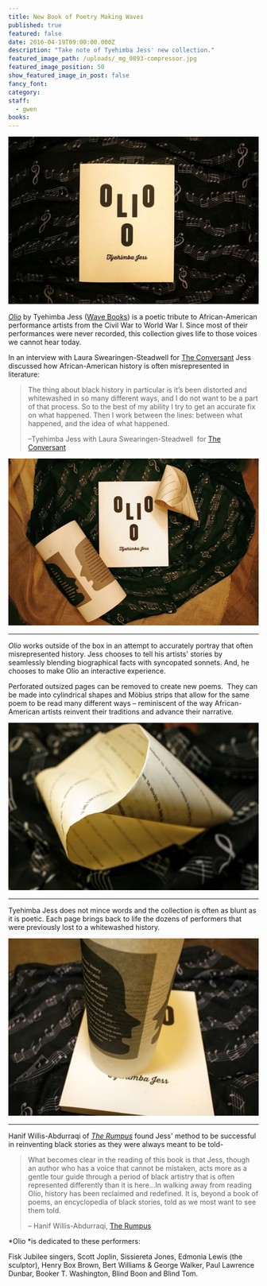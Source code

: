 ```yaml
---
title: New Book of Poetry Making Waves
published: true
featured: false
date: 2016-04-19T09:00:00.000Z
description: "Take note of Tyehimba Jess' new collection."
featured_image_path: /uploads/_mg_0893-compressor.jpg
featured_image_position: 50
show_featured_image_in_post: false
fancy_font:
category:
staff:
  - gwen
books:
---
```



![full-img](/uploads/versions/rsz__mg_0806-compressor---x----560-374x---.jpg)

*[Olio](http://www.brooklinebooksmith-shop.com/book/9781940696201)* by Tyehimba Jess ([Wave Books](http://www.wavepoetry.com/)) is a poetic tribute to African-American performance artists from the Civil War to World War I. Since most of their performances were never recorded, this collection gives life to those voices we cannot hear today.&nbsp;

In an interview with Laura Swearingen-Steadwell for [The Conversant](http://theconversant.org/?p=7581)&nbsp;Jess discussed how African-American history is often misrepresented in literature:

> The thing about black history in particular is it’s been distorted and whitewashed in so many different ways, and I do not want to be a part of that process. So to the best of my ability I try to get an accurate fix on what happened. Then I work between the lines: between what happened, and the idea of what happened.
>
> –Tyehimba Jess with Laura Swearingen-Steadwell &nbsp;for [The Conversant](http://theconversant.org/?p=7581)

![](/uploads/versions/rsz_1_mg_0873---x----845-564x---.jpg)

---

*Olio*&nbsp;works outside of the box in an attempt to accurately portray that often misrepresented history. Jess chooses to tell his artists' stories by seamlessly blending biographical facts with syncopated sonnets. And, he chooses to make Olio an interactive experience.

Perforated outsized pages can be removed to create new poems. &nbsp;They can be made into cylindrical shapes and M&ouml;bius strips that allow for the same poem to be read many different ways – reminiscent of the way African-American artists reinvent their traditions and advance their narrative.

![full-img](/uploads/versions/rsz__mg_0896-compressor---x----560-374x---.jpg)

---

Tyehimba Jess does not mince words and the collection is often as blunt as it is poetic. Each page brings back to life the dozens of performers that were previously lost to a whitewashed history.

![full-img](/uploads/versions/rsz__mg_0809-compressor---x----527-374x---.jpg)

---

Hanif Willis-Abdurraqi of&nbsp;[*The Rumpus*](http://therumpus.net/) found Jess' method to be successful in reinventing black stories as they were always meant to be told-

> What becomes clear in the reading of this book is that Jess, though an author who has a voice that cannot be mistaken, acts more as a gentle tour guide through a period of black artistry that is often represented differently than it is here…In walking away from reading Olio, history has been reclaimed and redefined. It is, beyond a book of poems, an encyclopedia of black stories, told as we most want to see them told.
>
> – Hanif Willis-Abdurraqi, [The Rumpus](http://therumpus.net/2016/04/olio-by-tyehimba-jess/)

*Olio&nbsp;*is dedicated to these performers:

Fisk Jubilee singers, Scott Joplin, Sissiereta Jones, Edmonia Lewis (the sculptor), Henry Box Brown, Bert Williams & George Walker, Paul Lawrence Dunbar, Booker T. Washington, Blind Boon and Blind Tom.